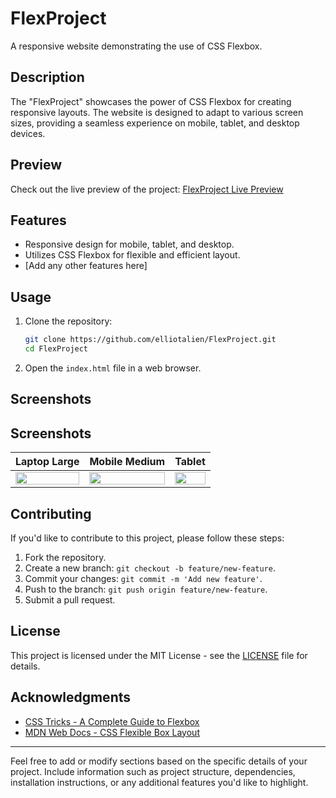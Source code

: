 # FlexProject

A responsive website demonstrating the use of CSS Flexbox.

## Description

The "FlexProject" showcases the power of CSS Flexbox for creating responsive layouts. The website is designed to adapt to various screen sizes, providing a seamless experience on mobile, tablet, and desktop devices.

## Preview

Check out the live preview of the project: [FlexProject Live Preview](https://elliotalien.github.io/FlexProject/)

## Features

- Responsive design for mobile, tablet, and desktop.
- Utilizes CSS Flexbox for flexible and efficient layout.
- [Add any other features here]

## Usage

1. Clone the repository:

    ```bash
    git clone https://github.com/elliotalien/FlexProject.git
    cd FlexProject
    ```

2. Open the `index.html` file in a web browser.

## Screenshots

## Screenshots

| Laptop Large | Mobile Medium | Tablet |
|--------------|---------------|--------|
| <img src="https://github.com/elliotalien/FlexProject/blob/main/preview/https---elliotalien.github.io-FlexProject--LaptopLarge-1705057614997.png" width="100%"> | <img src="https://github.com/elliotalien/FlexProject/blob/main/preview/https---elliotalien.github.io-FlexProject--MobileMedium-1705057699694.png" width="100%"> | <img src="https://github.com/elliotalien/FlexProject/blob/main/preview/https---elliotalien.github.io-FlexProject--Tablet-1705057663126.png" width="100%"> |

## Contributing

If you'd like to contribute to this project, please follow these steps:

1. Fork the repository.
2. Create a new branch: `git checkout -b feature/new-feature`.
3. Commit your changes: `git commit -m 'Add new feature'`.
4. Push to the branch: `git push origin feature/new-feature`.
5. Submit a pull request.

## License

This project is licensed under the MIT License - see the [LICENSE](LICENSE) file for details.

## Acknowledgments

- [CSS Tricks - A Complete Guide to Flexbox](https://css-tricks.com/snippets/css/a-guide-to-flexbox/)
- [MDN Web Docs - CSS Flexible Box Layout](https://developer.mozilla.org/en/docs/Web/CSS/CSS_Flexible_Box_Layout)

---

Feel free to add or modify sections based on the specific details of your project. Include information such as project structure, dependencies, installation instructions, or any additional features you'd like to highlight.
